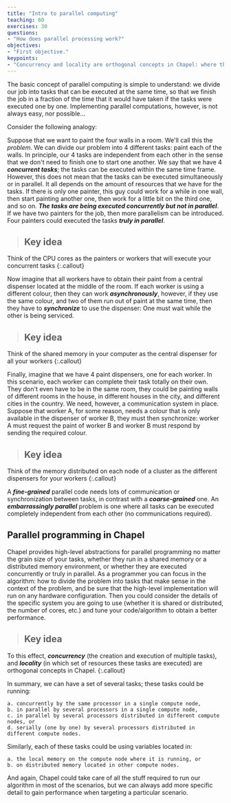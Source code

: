 ```yaml
---
title: "Intro to parallel computing"
teaching: 60
exercises: 30
questions:
- "How does parallel processing work?"
objectives:
- "First objective."
keypoints:
- "Concurrency and locality are orthogonal concepts in Chapel: where the tasks are running may not be indicative of when they run, and you can control both in Chapel."
---
```


The basic concept of parallel computing is simple to understand: we divide our job into tasks that can be executed at the same time, so that we finish the job in a fraction of the time that it would have taken if the tasks were executed one by one.  Implementing parallel computations, however, is not always easy, nor possible...

Consider the following analogy:

Suppose that we want to paint the four walls in a room. We'll call this the *problem*. We can divide our problem into 4 different tasks: paint each of the walls. In principle, our 4 tasks are independent from each other in the sense that we don't need to finish one to start one another. We say that we have 4 **_concurrent tasks_**; the tasks can be executed within the same time frame. However, this does not mean that the tasks can be executed simultaneously or in parallel. It all depends on the amount of resources that we have for the tasks. If there is only one painter, this guy could work for a while in one wall, then start painting another one, then work for a little bit on the third one, and so on. **_The tasks are being executed concurrently but not in parallel_**. If we have two painters for the job, then more parallelism can be introduced. Four painters could executed the tasks **_truly in parallel_**. 

> ## Key idea
Think of the CPU cores as the painters or workers that will execute your concurrent tasks
{:.callout}

Now imagine that all workers have to obtain their paint from a central dispenser located at the middle of the room. If each worker is using a different colour, then they can work **_asynchronously_**, however, if they use the same colour, and two of them run out of paint at the same time, then they have to **_synchronize_** to use the dispenser: One must wait while the other is being serviced.  

> ## Key idea
Think of the shared memory in your computer as the central dispenser for all your workers
{:.callout}

Finally, imagine that we have 4 paint dispensers, one for each worker. In this scenario, each worker can complete their task totally on their own. They don't even have to be in the same room, they could be painting walls of different rooms in the house, in different houses in the city, and different cities in the country. We need, however, a communication system in place. Suppose that worker A, for some reason, needs a colour that is only available in the dispenser of worker B, they must then synchronize: worker A must request the paint of worker B and worker B must respond by sending the required colour. 

> ## Key idea
Think of the memory distributed on each node of a cluster as the different dispensers for your workers
{:.callout}

A **_fine-grained_** parallel code needs lots of communication or synchronization between tasks, in contrast with a **_coarse-grained_** one. An **_embarrassingly parallel_** problem is one where all tasks can be executed completely independent from each other (no communications required). 

## Parallel programming in Chapel

Chapel provides high-level abstractions for parallel programming no matter the grain size of your tasks, whether they run in a shared memory or a distributed memory environment, or whether they are executed concurrently or truly in parallel. As a programmer you can focus in the algorithm: how to divide the problem into tasks that make sense in the context of the problem, and be sure that the high-level implementation will run on any hardware configuration. Then you could consider the details of the specific system you are going to use (whether it is shared or distributed, the number of cores, etc.) and tune your code/algorithm to obtain a better performance. 

> ## Key idea
To this effect, **_concurrency_** (the creation and execution of multiple tasks), and **_locality_** (in which set of resources these tasks are executed) are orthogonal concepts in Chapel. 
{:.callout}

In summary, we can have a set of several tasks; these tasks could be running:
```
a. concurrently by the same processor in a single compute node,
b. in parallel by several processors in a single compute node,
c. in parallel by several processors distributed in different compute nodes, or
d. serially (one by one) by several processors distributed in different compute nodes. 
```
Similarly, each of these tasks could be using variables located in: 
```
a. the local memory on the compute node where it is running, or 
b. on distributed memory located in other compute nodes. 
```
 And again, Chapel could take care of all the stuff required to run our algorithm in most of the scenarios, but we can always add more specific detail to gain performance when targeting a particular scenario.
